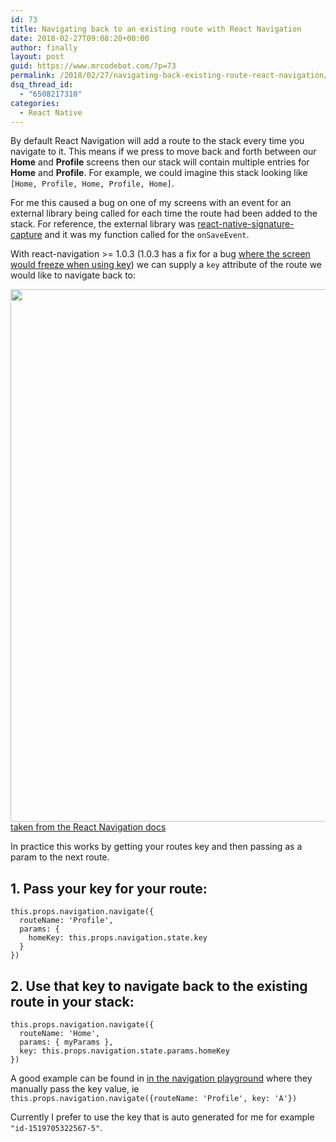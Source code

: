 ```yaml
---
id: 73
title: Navigating back to an existing route with React Navigation
date: 2018-02-27T09:08:20+00:00
author: finally
layout: post
guid: https://www.mrcodebot.com/?p=73
permalink: /2018/02/27/navigating-back-existing-route-react-navigation/
dsq_thread_id:
  - "6508217310"
categories:
  - React Native
---
```

By default React Navigation will add a route to the stack every time you navigate to it. This means if we press to move back and forth between our **Home** and **Profile** screens then our stack will contain multiple entries for **Home** and **Profile**. For example, we could imagine this stack looking like `[Home, Profile, Home, Profile, Home]`.

For me this caused a bug on one of my screens with an event for an external library being called for each time the route had been added to the stack. For reference, the external library was [react-native-signature-capture](https://github.com/RepairShopr/react-native-signature-capture) and it was my function called for the `onSaveEvent`.

With react-navigation >= 1.0.3 (1.0.3 has a fix for a bug [where the screen would freeze when using key](https://github.com/react-navigation/react-navigation/issues/3477)) we can supply a `key` attribute of the route we would like to navigate back to:

<img src="https://www.mrcodebot.com/wp-content/uploads/2018/02/Screen-Shot-2018-02-27-at-6.58.07-pm.png" alt="" width="1498" height="852" class="alignnone size-full wp-image-74" srcset="https://www.mrcodebot.com/wp-content/uploads/2018/02/Screen-Shot-2018-02-27-at-6.58.07-pm.png 1498w, https://www.mrcodebot.com/wp-content/uploads/2018/02/Screen-Shot-2018-02-27-at-6.58.07-pm-300x171.png 300w, https://www.mrcodebot.com/wp-content/uploads/2018/02/Screen-Shot-2018-02-27-at-6.58.07-pm-768x437.png 768w, https://www.mrcodebot.com/wp-content/uploads/2018/02/Screen-Shot-2018-02-27-at-6.58.07-pm-700x398.png 700w" sizes="(max-width: 1498px) 100vw, 1498px" /> [taken from the React Navigation docs](https://reactnavigation.org/docs/navigation-prop.html#navigate-link-to-other-screens)

In practice this works by getting your routes key and then passing as a param to the next route.

## 1&#46; Pass your key for your route:

    this.props.navigation.navigate({
      routeName: 'Profile',
      params: {
        homeKey: this.props.navigation.state.key
      }
    })
    

## 2&#46; Use that key to navigate back to the existing route in your stack:

    this.props.navigation.navigate({
      routeName: 'Home',
      params: { myParams },
      key: this.props.navigation.state.params.homeKey
    })
    

A good example can be found in [in the navigation playground](https://github.com/react-navigation/react-navigation/blob/95565487ec1cd209b8bcee6c962a67f85e497bb8/examples/NavigationPlayground/js/StacksWithKeys.js) where they manually pass the key value, ie `this.props.navigation.navigate({routeName: 'Profile', key: 'A'})`

Currently I prefer to use the key that is auto generated for me for example `"id-1519705322567-5"`.